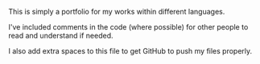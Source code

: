 This is simply a portfolio for my works within different languages.

I've included comments in the code (where possible) for other people to read and understand if needed.

I also add extra spaces to this file to get GitHub to push my files properly.  